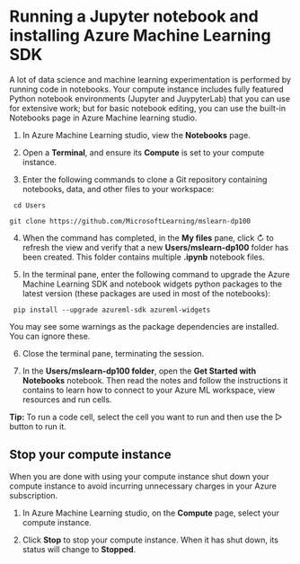# Running a Jupyter notebook and installing Azure Machine Learning SDK

A lot of data science and machine learning experimentation is performed by running code in notebooks. Your compute instance includes fully featured Python notebook environments (Jupyter and JuypyterLab) that you can use for extensive work; but for basic notebook editing, you can use the built-in Notebooks page in Azure Machine learning studio.

1. In Azure Machine Learning studio, view the **Notebooks** page.
2. Open a **Terminal**, and ensure its **Compute** is set to your compute instance.

3. Enter the following commands to clone a Git repository containing notebooks, data, and other files to your workspace:

` cd Users`

 `git clone https://github.com/MicrosoftLearning/mslearn-dp100`
 
 4. When the command has completed, in the **My files** pane, click ↻ to refresh the view and verify that a new **Users/mslearn-dp100** folder has been created. This folder contains multiple **.ipynb** notebook files.
 
 5. In the terminal pane, enter the following command to upgrade the Azure Machine Learning SDK and notebook widgets python packages to the latest version (these packages are used in most of the notebooks):
 
 ` pip install --upgrade azureml-sdk azureml-widgets`
 
 You may see some warnings as the package dependencies are installed. You can ignore these.
 
 6. Close the terminal pane, terminating the session.
 
 7. In the **Users/mslearn-dp100 folder**, open the **Get Started with Notebooks** notebook. Then read the notes and follow the instructions it contains to learn how to connect to your Azure ML workspace, view resources and run cells. 
 
 **Tip:** To run a code cell, select the cell you want to run and then use the ▷ button to run it.
 
 ## Stop your compute instance
 
 When you are done with using your compute instance shut down your compute instance to avoid incurring unnecessary charges in your Azure subscription.
 
 1. In Azure Machine Learning studio, on the **Compute** page, select your compute instance.
 
2. Click **Stop** to stop your compute instance. When it has shut down, its status will change to **Stopped**.

